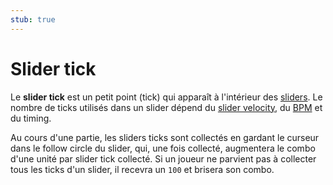 ```yaml
---
stub: true
---
```


# Slider tick

Le **slider tick** est un petit point (tick) qui apparaît à l'intérieur des [sliders](/wiki/Hit_object/Slider). Le nombre de ticks utilisés dans un slider dépend du [slider velocity](/wiki/Hit_object/Slider_velocity), du [BPM](/wiki/Beatmapping/Beats_per_minute) et du timing.

Au cours d'une partie, les sliders ticks sont collectés en gardant le curseur dans le follow circle du slider, qui, une fois collecté, augmentera le combo d'une unité par slider tick collecté. Si un joueur ne parvient pas à collecter tous les ticks d'un slider, il recevra un `100` et brisera son combo.

